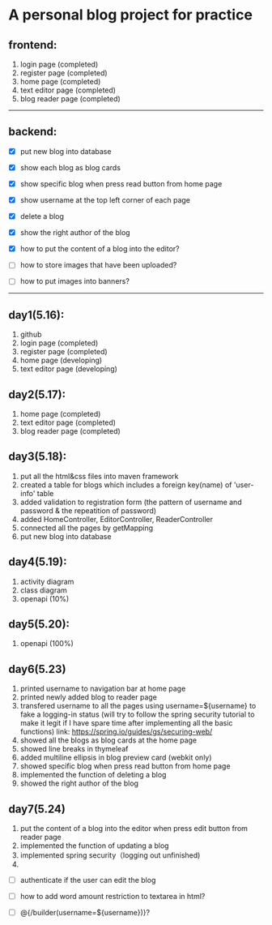 # A personal blog project for practice
## frontend:
1. login page (completed)
2. register page (completed)
3. home page (completed)
4. text editor page (completed)
5. blog reader page (completed)

---

## backend:
- [x] put new blog into database
- [x] show each blog as blog cards
- [x] show specific blog when press read button from home page
- [x] show username at the top left corner of each page
- [x] delete a blog
- [x] show the right author of the blog
- [x] how to put the content of a blog into the editor?
- [ ] how to store images that have been uploaded?
- [ ] how to put images into banners?


---

## day1(5.16):
1. github
2. login page (completed)
3. register page (completed)
4. home page (developing)
5. text editor page (developing)

## day2(5.17):
1. home page (completed)
2. text editor page (completed)
3. blog reader page (completed)

## day3(5.18):
1. put all the html&css files into maven framework
2. created a table for blogs which includes a foreign key(name) of 'user-info' table
3. added validation to registration form (the pattern of username and password & the repeatition of password)
4. added HomeController, EditorController, ReaderController
5. connected all the pages by getMapping 
6. put new blog into database

## day4(5.19):
1. activity diagram 
2. class diagram
3. openapi (10%)

## day5(5.20):
1. openapi (100%)

## day6(5.23)
1. printed username to navigation bar at home page
2. printed newly added blog to reader page
3. transfered username to all the pages using username=${username} to fake a logging-in status
   (will try to follow the spring security tutorial to make it legit if I have spare time after implementing all the basic functions)
   link: https://spring.io/guides/gs/securing-web/ 
4. showed all the blogs as blog cards at the home page
5. showed line breaks in thymeleaf
6. added multiline ellipsis in blog preview card (webkit only)
7. showed specific blog when press read button from home page
8. implemented the function of deleting a blog
9. showed the right author of the blog

## day7(5.24)
1. put the content of a blog into the editor when press edit button from reader page
2. implemented the function of updating a blog
3. implemented spring security（logging out unfinished)
4. 

- [ ] authenticate if the user can edit the blog
- [ ] how to add word amount restriction to textarea in html?
- [ ] @{/builder(username=${username})}?


